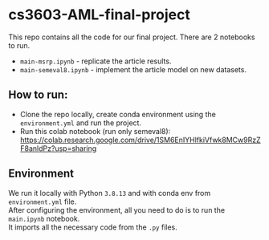 # cs3603-AML-final-project
This repo contains all the code for our final project.
There are 2 notebooks to run.
- `main-msrp.ipynb` - replicate the article results.
- `main-semeval8.ipynb` - implement the article model on new datasets.


## How to run:
- Clone the repo locally, create conda environment using the `environment.yml` and run the project.
- Run this colab notebook (run only semeval8): https://colab.research.google.com/drive/1SM6EnIYHlfkiVfwk8MCw9RzZF8anldPz?usp=sharing


## Environment
We run it locally with Python `3.8.13` and with conda env from `environment.yml` file.
<br>
After configuring the environment, all you need to do is to run the `main.ipynb` notebook. <br> It imports all the necessary code from the `.py` files.
